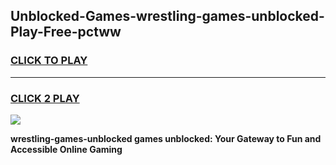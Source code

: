 
## Unblocked-Games-wrestling-games-unblocked-Play-Free-pctww
<h3>
<a href="https://premium76.site?title=wrestling-games-unblocked&ref=18A1">CLICK TO PLAY</a></h3>
<hr>

<h3>
<a href="https://premium76.site?title=wrestling-games-unblocked&ref=18A1">CLICK 2 PLAY</a>
  
</h3>

<a href="https://premium76.site?title=wrestling-games-unblocked&ref=18A1"><img src="https://clearcache.store/games.png"></a>


**wrestling-games-unblocked games unblocked: Your Gateway to Fun and Accessible Online Gaming**
